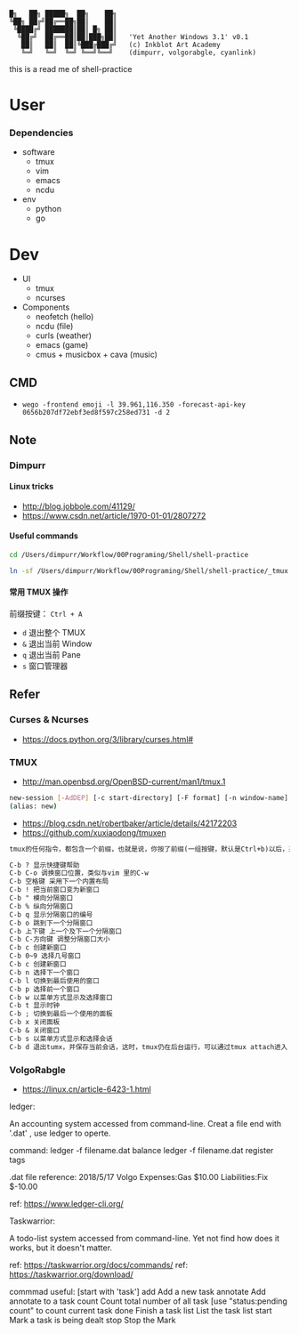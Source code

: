 ```
█╗   ██╗ █████╗  ██╗    ██╗
╚██╗ ██╔╝██╔══██╗██║    ██║
 ╚████╔╝ ███████║██║ █╗ ██║
  ╚██╔╝  ██╔══██║██║███╗██║   'Yet Another Windows 3.1' v0.1
   ██║   ██║  ██║╚███╔███╔╝   (c) Inkblot Art Academy
   ╚═╝   ╚═╝  ╚═╝ ╚══╝╚══╝    (dimpurr, volgorabgle, cyanlink)
```
this is a read me of shell-practice

# User

### Dependencies

* software
	* tmux
	* vim
	* emacs
	* ncdu
* env
	* python
	* go

# Dev

* UI
	* tmux
	* ncurses
* Components
	* neofetch (hello)
	* ncdu (file)
	* curls (weather)
	* emacs (game)
	* cmus + musicbox + cava (music)

## CMD

* `wego -frontend emoji -l 39.961,116.350 -forecast-api-key 0656b207df72ebf3ed8f597c258ed731 -d 2`

## Note

### Dimpurr

#### Linux tricks

* http://blog.jobbole.com/41129/
* https://www.csdn.net/article/1970-01-01/2807272

#### Useful commands

```bash
cd /Users/dimpurr/Workflow/00Programing/Shell/shell-practice

ln -sf /Users/dimpurr/Workflow/00Programing/Shell/shell-practice/_tmux.conf /Users/dimpurr/.tmux.conf
```

#### 常用 TMUX 操作

前缀按键： `Ctrl + A`

* `d` 退出整个 TMUX
* `&` 退出当前 Window
* `q` 退出当前 Pane
* `s` 窗口管理器

## Refer

### Curses & Ncurses

* https://docs.python.org/3/library/curses.html#

### TMUX

* http://man.openbsd.org/OpenBSD-current/man1/tmux.1

```bash
new-session [-AdDEP] [-c start-directory] [-F format] [-n window-name] [-s session-name] [-t group-name] [-x width] [-y height] [shell-command]
(alias: new)


```

* https://blog.csdn.net/robertbaker/article/details/42172203
* https://github.com/xuxiaodong/tmuxen

```markdown
tmux的任何指令，都包含一个前缀，也就是说，你按了前缀(一组按键，默认是Ctrl+b)以后，系统才知道你接下来的指令是发送给tmux的。

C-b ? 显示快捷键帮助
C-b C-o 调换窗口位置，类似与vim 里的C-w
C-b 空格键 采用下一个内置布局
C-b ! 把当前窗口变为新窗口
C-b " 模向分隔窗口
C-b % 纵向分隔窗口
C-b q 显示分隔窗口的编号
C-b o 跳到下一个分隔窗口
C-b 上下键 上一个及下一个分隔窗口
C-b C-方向键 调整分隔窗口大小
C-b c 创建新窗口
C-b 0~9 选择几号窗口
C-b c 创建新窗口
C-b n 选择下一个窗口
C-b l 切换到最后使用的窗口
C-b p 选择前一个窗口
C-b w 以菜单方式显示及选择窗口
C-b t 显示时钟
C-b ; 切换到最后一个使用的面板
C-b x 关闭面板
C-b & 关闭窗口
C-b s 以菜单方式显示和选择会话
C-b d 退出tumx，并保存当前会话，这时，tmux仍在后台运行，可以通过tmux attach进入 到指定的会话
```

### VolgoRabgle


* https://linux.cn/article-6423-1.html

ledger:

An accounting system accessed from command-line.
Creat a file end with '.dat' , use ledger to operte.

command:
ledger -f filename.dat balance
ledger -f filename.dat register tags

.dat file reference:
2018/5/17 Volgo
    Expenses:Gas       $10.00
    Liabilities:Fix    $-10.00

ref: https://www.ledger-cli.org/

Taskwarrior:

A todo-list system accessed from command-line.
Yet not find how does it works, but it doesn't matter.

ref: https://taskwarrior.org/docs/commands/
ref: https://taskwarrior.org/download/

commmad useful:
[start with 'task']
add            Add a new task
annotate       Add annotate to a task
count          Count total number of all task [use "status:pending count" to count current task
done           Finish a task
list           List the task list
start          Mark a task is being dealt
stop           Stop the Mark